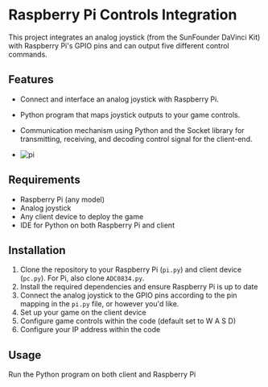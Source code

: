# Raspberry Pi Controls Integration

This project integrates an analog joystick (from the SunFounder DaVinci Kit) with Raspberry Pi's GPIO pins and can output five different control commands.

## Features

- Connect and interface an analog joystick with Raspberry Pi.
- Python program that maps joystick outputs to your game controls.
- Communication mechanism using Python and the Socket library for transmitting, receiving, and decoding control signal for the client-end.

- ![pi](https://github.com/hannahsgithub/arcade-control/assets/122186988/129a143d-2c42-434f-a329-996a548293ac)

## Requirements

- Raspberry Pi (any model)
- Analog joystick 
- Any client device to deploy the game
- IDE for Python on both Raspberry Pi and client

## Installation

1. Clone the repository to your Raspberry Pi (`pi.py`) and client device (`pc.py`). For Pi, also clone `ADC0834.py`.
2. Install the required dependencies and ensure Raspberry Pi is up to date
3. Connect the analog joystick to the GPIO pins according to the pin mapping in the `pi.py` file, or however you'd like.
4. Set up your game on the client device
5. Configure game controls within the code (default set to W A S D)
6. Configure your IP address within the code

## Usage

Run the Python program on both client and Raspberry Pi
